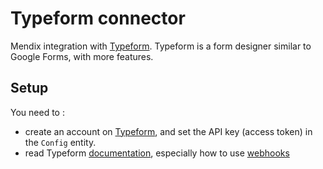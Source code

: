 # Typeform connector
Mendix integration with [Typeform](https://typeform.com/). Typeform is a form designer similar to Google Forms, with more features. 

## Setup
You need to :
* create an account on [Typeform](https://typeform.com/), and set the API key (access token) in the ``Config`` entity.
* read Typeform [documentation](https://www.typeform.com/developers/), especially how to use [webhooks](https://www.typeform.com/developers/webhooks/)

